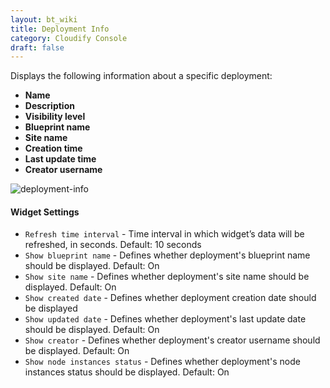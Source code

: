 ```yaml
---
layout: bt_wiki
title: Deployment Info
category: Cloudify Console
draft: false
---
```

Displays the following information about a specific deployment: 

* **Name**
* **Description**
* **Visibility level**
* **Blueprint name**
* **Site name**
* **Creation time**
* **Last update time**
* **Creator username**


![deployment-info]( /images/ui/widgets/deployment-info.png )

#### Widget Settings
* `Refresh time interval` - Time interval in which widget’s data will be refreshed, in seconds. Default: 10 seconds
* `Show blueprint name` - Defines whether deployment's blueprint name should be displayed. Default: On
* `Show site name` - Defines whether deployment's site name should be displayed. Default: On
* `Show created date` - Defines whether deployment creation date should be displayed
* `Show updated date` - Defines whether deployment's last update date should be displayed. Default: On
* `Show creator` - Defines whether deployment's creator username should be displayed. Default: On
* `Show node instances status` - Defines whether deployment's node instances status should be displayed. Default: On
